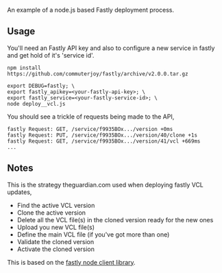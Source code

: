 
An example of a node.js based Fastly deployment process.

## Usage

You'll need an Fastly API key and also to configure a new service in fastly and
get hold of it's 'service id'.

    npm install https://github.com/commuterjoy/fastly/archive/v2.0.0.tar.gz
   
    export DEBUG=fastly; \
    export fastly_apikey=<your-fastly-api-key>; \
    export fastly_service=<your-fastly-service-id>; \
    node deploy__vcl.js

You should see a trickle of requests being made to the API, 

    fastly Request: GET, /service/f9935BOx.../version +0ms
    fastly Request: PUT, /service/f9935BOx.../version/40/clone +1s
    fastly Request: GET, /service/f9935BOx.../version/41/vcl +669ms
    ...

## Notes

This is the strategy theguardian.com used when deploying fastly VCL updates,

 - Find the active VCL version
 - Clone the active version
 - Delete all the VCL file(s) in the cloned version ready for the new ones
 - Upload you new VCL file(s)
 - Define the main VCL file (if you've got more than one)
 - Validate the cloned version
 - Activate the cloned version

This is based on the [fastly node client library](https://github.com/commuterjoy/fastly).

